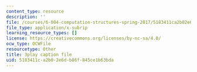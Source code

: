 ```yaml
---
content_type: resource
description: ''
file: /courses/6-004-computation-structures-spring-2017/5183411ca2b02e6db86f845ce1b63bda_TSmui37yrL8.srt
file_type: application/x-subrip
learning_resource_types: []
license: https://creativecommons.org/licenses/by-nc-sa/4.0/
ocw_type: OCWFile
resourcetype: Other
title: 3play caption file
uid: 5183411c-a2b0-2e6d-b86f-845ce1b63bda
---
```

